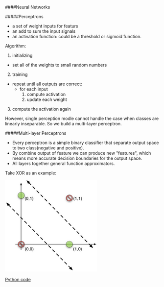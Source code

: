 ####Neural Networks

#####Perceptrons
* a set of weight inputs for featurs
* an add to sum the input signals
* an activation function: could be a threshold or sigmoid function.

Algorithm:

1. initializing
  * set all of the weights to small random numbers
2. training
  * repeat until all outputs are correct: 
    * for each input
      1. compute activation
      2. update each weight
3. compute the activation again


However, single perception modle cannot handle the case when classes are linearly inseparable. So we build a multi-layer perceptron.

#####Multi-layer Perceptrons

* Every perceptron is a simple binary classifier that separate output space to two class(negative and positive).
* By combine output of feature we can produce new "features", which means more accurate decision boundaries for the output space.
* All layers together general function approximators.

Take XOR as an example:

<img src="pic/nn1.png" alt="nn1" width="300" height="300">

[Python code](src/Classification/NeuralNetXOR.py)
